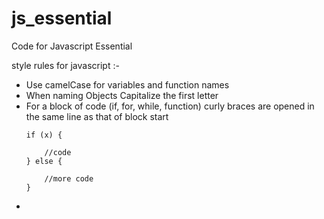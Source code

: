# js_essential
Code for Javascript Essential

style rules for javascript :-

* Use camelCase for variables and function names
* When naming Objects Capitalize the first letter
* For a block of code (if, for, while, function) curly braces are opened in the same line as that of block start
    ```
    if (x) {
    
        //code        
    } else {    
    
        //more code        
    }
    ```
* 



